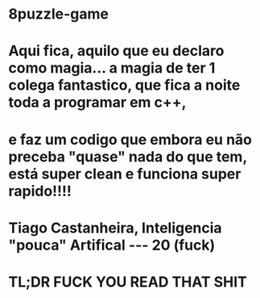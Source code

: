 # 8puzzle-game
# Aqui fica, aquilo que eu declaro como magia... a magia de ter 1 colega fantastico, que fica a noite toda a programar em c++,
# e faz um codigo que embora eu não preceba "quase" nada do que tem, está super clean e funciona super rapido!!!!
# Tiago Castanheira, Inteligencia "pouca" Artifical --- 20 (fuck)
# TL;DR FUCK YOU READ THAT SHIT
